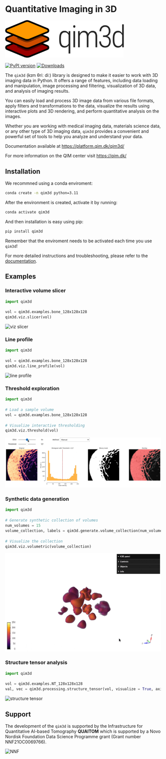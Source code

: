 # Quantitative Imaging in 3D

<img src="docs/assets/qim3d-logo.png" alt="qim3d logo" style="width:384px">

[![PyPI version](https://badge.fury.io/py/qim3d.svg)](https://badge.fury.io/py/qim3d)
[![Downloads](https://static.pepy.tech/badge/qim3d)](https://pepy.tech/project/qim3d)


The `qim3d` (kɪm θriː diː) library is designed to make it easier to work with 3D imaging data in Python. It offers a range of features, including data loading and manipulation, image processing and filtering, visualization of 3D data, and analysis of imaging results.

You can easily load and process 3D image data from various file formats, apply filters and transformations to the data, visualize the results using interactive plots and 3D rendering, and perform quantitative analysis on the images.

Whether you are working with medical imaging data, materials science data, or any other type of 3D imaging data, `qim3d` provides a convenient and powerful set of tools to help you analyze and understand your data.

Documentation available at https://platform.qim.dk/qim3d/

For more information on the QIM center visit https://qim.dk/

## Installation

We recommned using a conda enviroment:

```bash
conda create -n qim3d python=3.11
```

After the environment is created, activate it by running:
```bash
conda activate qim3d
```

And then installation is easy using pip:
```bash
pip install qim3d
```

Remember that the enviroment needs to be activated each time you use `qim3d`!

For more detailed instructions and troubleshooting, please refer to the [documentation](https://platform.qim.dk/qim3d/#installation).

## Examples

### Interactive volume slicer

```python
import qim3d

vol = qim3d.examples.bone_128x128x128
qim3d.viz.slicer(vol)
```
![viz slicer](docs/assets/screenshots/viz-slicer.gif)

### Line profile

```python
import qim3d

vol = qim3d.examples.bone_128x128x128
qim3d.viz.line_profile(vol)
```
![line profile](docs/assets/screenshots/viz-line_profile.gif)

### Threshold exploration
```python
import qim3d

# Load a sample volume
vol = qim3d.examples.bone_128x128x128

# Visualize interactive thresholding
qim3d.viz.threshold(vol)
```
![threshold exploration](docs/assets/screenshots/interactive_thresholding.gif)



### Synthetic data generation

```python
import qim3d

# Generate synthetic collection of volumes
num_volumes = 15
volume_collection, labels = qim3d.generate.volume_collection(num_volumes = num_volumes)

# Visualize the collection
qim3d.viz.volumetric(volume_collection)
```
![synthetic collection](docs/assets/screenshots/synthetic_collection_default_rotation.gif )

### Structure tensor analysis

```python
import qim3d

vol = qim3d.examples.NT_128x128x128
val, vec = qim3d.processing.structure_tensor(vol, visualize = True, axis = 2)
```

![structure tensor](docs/assets/screenshots/structure_tensor_visualization.gif)

## Support

The development of the `qim3d` is supported by the Infrastructure for Quantitative AI-based Tomography **QUAITOM** which is supported by a Novo Nordisk Foundation Data Science Programme grant (Grant number NNF21OC0069766).

<img src="https://novonordiskfonden.dk//app/uploads/NNF-INT_logo_tagline_blue_RGB_solid.png" alt="NNF" style="width:256px">
